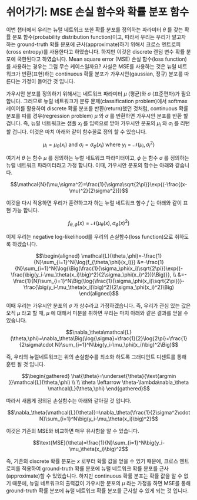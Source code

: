 # 쉬어가기: MSE 손실 함수와 확률 분포 함수

이번 챕터에서 우리는 뉴럴 네트워크 또한 확률 분포를 정의하는 파라미터 $\theta$ 를 갖는 확률 분포 함수(probability distribution function)이고, 따라서 우리는 우리가 알고자 하는 ground-truth 확률 분포에 근사(approximate)하기 위해서 크로스 엔트로피(cross entropy)를 사용한다고 하였습니다. 하지만 이것은 discrete 랜덤 변수 확률 분포에 국한된다고 하였습니다. Mean square error (MSE) 손실 함수(loss function)를 사용하는 경우는 그럼 무슨 케이스일까요? 사실은 MSE를 사용하는 것은 뉴럴 네트워크가 반환(표현)하는 continuous 확률 분포가 가우시안(gaussian, 정규) 분포를 따른다는 가정이 들어간 것 입니다.

가우시안 분포를 정의하기 위해서는 네트워크 파라미터 $\mu$ (평균)와 $\sigma$ (표준편차)가 필요 합니다. 그러므로 뉴럴 네트워크가 분류 문제(classification problem)에서 softmax 레이어를 활용하여 discrete 확률 분포를 반환(return)했던 것처럼, continuous 확률 분포를 따를 경우(regression problem) $\mu$ 와 $\sigma$ 를 반환하면 가우시안 분포를 반환 할 겁니다. 즉, 뉴럴 네트워크는 샘플 $x_i$ 를 입력으로 받아 가우시안 분포의 $\mu_i$ 와 $\sigma_i$ 를 리턴 할 겁니다. 이것은 마치 아래와 같이 함수꼴로 정의 할 수 있습니다.

$$\mu_i=\mu_\theta(x_i)\text{ and }\sigma_i=\sigma_\phi(x_i)\text{ where }y_i=\mathcal{N}(\mu_i,\sigma_i^2)$$

여기서 $\theta$ 는 함수 $\mu$ 를 정의하는 뉴럴 네트워크 파라미터이고, $\phi$ 는 함수 $\sigma$ 를 정의하는 뉴럴 네트워크 파라미터라고 가정 합니다. 이때, 가우시안 분포의 함수는 아래와 같습니다.

$$\mathcal{N}(\mu,\sigma^2)=\frac{1}{\sigma\sqrt{2\pi}}\exp{(-\frac{(x-\mu)^2}{2\sigma^2})}$$

이것을 다시 적용하면 우리가 훈련하고자 하는 뉴럴 네트워크 함수 $f$ 는 아래와 같이 표현 가능 합니다.

$$f_{\theta,\phi}(x)=\mathcal{N}\big(\mu_\theta(x), \sigma_\phi(x)^2\big)$$

이제 우리는 negative log-likelihood를 우리의 손실함수(loss function)으로 취하도록 하겠습니다.

$$\begin{aligned}
\mathcal{L}(\theta,\phi)=-\frac{1}{N}\sum_{i=1}^N{\log{f_{\theta,\phi}(x_i)}}
&=-\frac{1}{N}\sum_{i=1}^N{\log{\Big(\frac{1}{\sigma_\phi(x_i)\sqrt{2\pi}}\exp{(-\frac{\big(y_i-\mu_\theta(x_i)\big)^2}{2\sigma_\phi(x_i)^2})}\Big)}}, \\
&=-\frac{1}{N}\sum_{i=1}^N\Big(\log{\frac{1}{\sigma_\phi(x_i)\sqrt{2\pi}}}-\frac{\big(y_i-\mu_\theta(x_i)\big)^2}{2\sigma_\phi(x_i)^2}\Big)
\end{aligned}$$

이때 우리는 가우시안 분포의 $\sigma$ 가 상수라고 가정하겠습니다. 즉, 우리가 관심 있는 값은 오직 $\mu$ 라고 할 때, $\mu$ 에 대해서 미분을 취하면 우리는 마치 아래와 같은 결과를 얻을 수 있습니다.

$$\nabla_\theta\mathcal{L}(\theta,\phi)=\nabla_\theta\Big(\log{\sigma}+\frac{1}{2}\log{2\pi}+\frac{1}{2\sigma\cdot N}\sum_{i=1}^N\big(y_i-\mu_\phi(x_i)\big)^2\Big)$$

즉, 우리의 뉴럴네트워크는 위의 손실함수를 최소화 하도록 그래디언트 디센트를 통해 훈련 될 것 입니다.

$$\begin{gathered}
\hat{\theta}=\underset{\theta}{\text{argmin }}\mathcal{L}(\theta,\phi) \\ \\
\theta \leftarrow \theta-\lambda\nabla_\theta \mathcal{L}(\theta,\phi)
\end{gathered}$$

따라서 새롭게 정의된 손실함수는 아래와 같아질 것 입니다.

$$\nabla_\theta{\mathcal{L}(\theta)}=\nabla_\theta{\frac{1}{2\sigma^2\cdot N}\sum_{i=1}^N\big(y_i-\mu_\theta(x_i)\big)^2}$$

이것은 기존의 MSE와 비교하면 매우 유사함을 알 수 있습니다.

$$\text{MSE}(\theta)=\frac{1}{N}\sum_{i=1}^N\big(y_i-\mu_\theta(x_i)\big)^2$$

즉, 기존의 discrete 확률 분포는 $x$ 로부터 확률 값을 얻을 수 있기 때문에, 크로스 엔트로피를 적용하여 ground-truth 확률 분포에 뉴럴 네트워크 확률 분포를 근사(approximate)할 수 있었습니다. 하지만 continuous 확률 분포는 확률 값을 알 수 없기 때문에, 뉴럴 네트워크의 출력값이 가우시한 분포의 $\mu$ 라는 가정을 하면 MSE를 통해 ground-truth 확률 분포에 뉴럴 네트워크 확률 분포를 근사할 수 있게 되는 것 입니다.